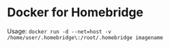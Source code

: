 # Docker for Homebridge
Usage: `docker run -d --net=host -v /home/user/.homebridge\:/root/.homebridge imagename`
